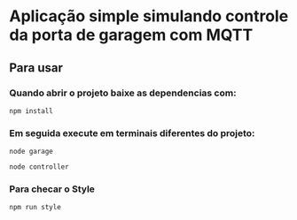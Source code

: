 # Aplicação simple simulando controle da porta de garagem com MQTT

## Para usar

### Quando abrir o projeto baixe as dependencias com:
```
npm install
```
### Em seguida execute em terminais diferentes do projeto:
```
node garage

node controller
```

### Para checar o Style

```
npm run style
```
